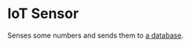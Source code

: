# IoT Sensor
Senses some numbers and sends them to [a database](https://github.com/pohjois-tapiolan-lukio/iot-server).
